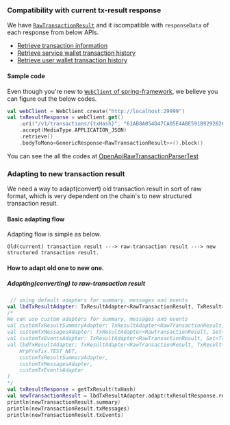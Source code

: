 ### Compatibility with current tx-result response

We
have [`RawTransactionResult`](../../libs/developers-tx-result-adapter/src/main/kotlin/com/linecorp/link/developers/txresult/v1/raw/model/raw-tx-result-models.kt#L27)
and it iscompatible with `responseData` of each response from below APIs.

* [Retrieve transaction information](https://docs-blockchain.line.biz/api-guide/category-transactions#v1-transactions-txHash-get)
* [Retrieve service wallet transaction history](https://docs-blockchain.line.biz/api-guide/category-service-wallets/retrieve#v1-wallets-walletAddress-transactions-get)
* [Retrieve user wallet transaction history](https://docs-blockchain.line.biz/api-guide/category-users/retrieve#v1-users-userId-transactions-get)

#### Sample code

Even though you're new
to [`WebClient` of spring-framework](https://docs.spring.io/spring-framework/docs/5.3.x/javadoc-api/), we believe you
can figure out the below codes.

```kotlin
val webClient = WebClient.create("http://localhost:29999")
val txResultResponse = webClient.get()
    .uri("/v1/transactions/{txHash}", "61AB8A054D47CA05E4ABE591B929282CBCD7DACD5A4C8259020C566F0EC186BE")
    .accept(MediaType.APPLICATION_JSON)
    .retrieve()
    .bodyToMono<GenericResponse<RawTransactionResult>>().block()
```

You can see the all the codes
at [OpenApiRawTransactionParserTest](../../libs/developers-tx-result-adapter/src/main/kotlin/com/linecorp/link/developers/txresult/v1/raw/adapter/OpenApiRawTransactionParserTest.kt)

### Adapting to new transaction result

We need a way to adapt(convert) old transaction result in sort of raw format, which is very dependent on the chain's to
new structured transaction result.

#### Basic adapting flow

Adapting flow is simple as below.

 ```
 Old(current) transaction result ---> raw-transaction result ---> new structured transaction result.
 ```

#### How to adapt old one to new one.

##### Adapting(converting) to raw-transaction result

```kotlin
 // using default adapters for summary, messages and events
val lbdTxResultAdapter: TxResultAdapter<RawTransactionResult, TxResult> = LbdTxEventsAdapterV1 (HrpPrefix.TEST_NET)
/*
We can use custom adapters for summary, messages and events
val customTxResultSummaryAdapter: TxResultAdapter<RawTransactionResult, TxResultSummary> = CustomTxSummaryAdapterV1();
val customTxMessagesAdapter: TxResultAdapter<RawTransactionResult, Set<TxMessage>> = CustomTxMessageAdapterV1();
val customTxEventsAdapter: TxResultAdapter<RawTransactionResult, Set<TransactionEvent>> = CustomTxMessageAdapterV1();
val lbdTxResultAdapter: TxResultAdapter<RawTransactionResult, TxResult> = LbdTxEventsAdapterV1(
    HrpPrefix.TEST_NET,
    customTxResultSummaryAdapter,
    customTxMessagesAdapter,
    customTxEventsAdapter
)
*/
val txResultResponse = getTxResult(txHash)
val newTransactionResult = lbdTxResultAdapter.adapt(txResultResponse.responseData)
println(newTransactionResult.summary)
println(newTransactionResult.txMessages)
println(newTransactionResult.txEvents)
```

